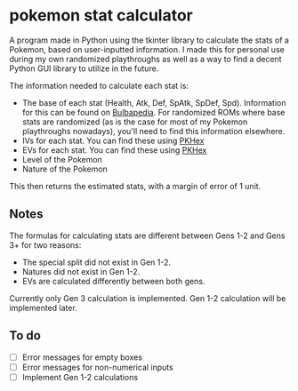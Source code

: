 # pokemon stat calculator
A program made in Python using the tkinter library to calculate the stats of a Pokemon, based on user-inputted information. I made this for personal use during my own randomized playthroughs as well as a way to find a decent Python GUI library to utilize in the future.

The information needed to calculate each stat is:
- The base of each stat (Health, Atk, Def, SpAtk, SpDef, Spd). Information for this can be found on [Bulbapedia](https://bulbapedia.bulbagarden.net/wiki/Main_Page). For randomized ROMs where base stats are randomized (as is the case for most of my Pokemon playthroughs nowadays), you'll need to find this information elsewhere.
- IVs for each stat. You can find these using [PKHex](https://projectpokemon.org/home/files/file/1-pkhex/)
- EVs for each stat. You can find these using [PKHex](https://projectpokemon.org/home/files/file/1-pkhex/)
- Level of the Pokemon
- Nature of the Pokemon

This then returns the estimated stats, with a margin of error of 1 unit.

## Notes
The formulas for calculating stats are different between Gens 1-2 and Gens 3+ for two reasons:
- The special split did not exist in Gen 1-2.
- Natures did not exist in Gen 1-2.
- EVs are calculated differently between both gens.

Currently only Gen 3 calculation is implemented. Gen 1-2 calculation will be implemented later.

## To do
- [ ] Error messages for empty boxes
- [ ] Error messages for non-numerical inputs
- [ ] Implement Gen 1-2 calculations
